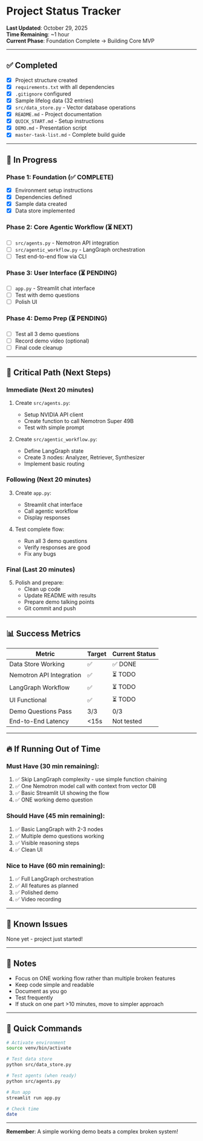 # Project Status Tracker

**Last Updated**: October 29, 2025  
**Time Remaining**: ~1 hour  
**Current Phase**: Foundation Complete → Building Core MVP

---

## ✅ Completed

- [x] Project structure created
- [x] `requirements.txt` with all dependencies
- [x] `.gitignore` configured
- [x] Sample lifelog data (32 entries)
- [x] `src/data_store.py` - Vector database operations
- [x] `README.md` - Project documentation
- [x] `QUICK_START.md` - Setup instructions
- [x] `DEMO.md` - Presentation script
- [x] `master-task-list.md` - Complete build guide

---

## 🚧 In Progress

### Phase 1: Foundation (✅ COMPLETE)
- [x] Environment setup instructions
- [x] Dependencies defined
- [x] Sample data created
- [x] Data store implemented

### Phase 2: Core Agentic Workflow (⏳ NEXT)
- [ ] `src/agents.py` - Nemotron API integration
- [ ] `src/agentic_workflow.py` - LangGraph orchestration
- [ ] Test end-to-end flow via CLI

### Phase 3: User Interface (⏳ PENDING)
- [ ] `app.py` - Streamlit chat interface
- [ ] Test with demo questions
- [ ] Polish UI

### Phase 4: Demo Prep (⏳ PENDING)
- [ ] Test all 3 demo questions
- [ ] Record demo video (optional)
- [ ] Final code cleanup

---

## 🎯 Critical Path (Next Steps)

### Immediate (Next 20 minutes)
1. Create `src/agents.py`:
   - Setup NVIDIA API client
   - Create function to call Nemotron Super 49B
   - Test with simple prompt

2. Create `src/agentic_workflow.py`:
   - Define LangGraph state
   - Create 3 nodes: Analyzer, Retriever, Synthesizer
   - Implement basic routing

### Following (Next 20 minutes)
3. Create `app.py`:
   - Streamlit chat interface
   - Call agentic workflow
   - Display responses

4. Test complete flow:
   - Run all 3 demo questions
   - Verify responses are good
   - Fix any bugs

### Final (Last 20 minutes)
5. Polish and prepare:
   - Clean up code
   - Update README with results
   - Prepare demo talking points
   - Git commit and push

---

## 📊 Success Metrics

| Metric | Target | Current Status |
|--------|--------|---------------|
| Data Store Working | ✅ | ✅ DONE |
| Nemotron API Integration | ✅ | ⏳ TODO |
| LangGraph Workflow | ✅ | ⏳ TODO |
| UI Functional | ✅ | ⏳ TODO |
| Demo Questions Pass | 3/3 | 0/3 |
| End-to-End Latency | <15s | Not tested |

---

## 🔥 If Running Out of Time

### Must Have (30 min remaining):
1. ✅ Skip LangGraph complexity - use simple function chaining
2. ✅ One Nemotron model call with context from vector DB
3. ✅ Basic Streamlit UI showing the flow
4. ✅ ONE working demo question

### Should Have (45 min remaining):
1. ✅ Basic LangGraph with 2-3 nodes
2. ✅ Multiple demo questions working
3. ✅ Visible reasoning steps
4. ✅ Clean UI

### Nice to Have (60 min remaining):
1. ✅ Full LangGraph orchestration
2. ✅ All features as planned
3. ✅ Polished demo
4. ✅ Video recording

---

## 🐛 Known Issues

None yet - project just started!

---

## 📝 Notes

- Focus on ONE working flow rather than multiple broken features
- Keep code simple and readable
- Document as you go
- Test frequently
- If stuck on one part >10 minutes, move to simpler approach

---

## 🚀 Quick Commands

```bash
# Activate environment
source venv/bin/activate

# Test data store
python src/data_store.py

# Test agents (when ready)
python src/agents.py

# Run app
streamlit run app.py

# Check time
date
```

---

**Remember**: A simple working demo beats a complex broken system!

